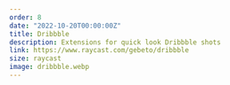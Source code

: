 ```yaml
---
order: 8
date: "2022-10-20T00:00:00Z"
title: Dribbble
description: Extensions for quick look Dribbble shots
link: https://www.raycast.com/gebeto/dribbble
size: raycast
image: dribbble.webp
---
```

